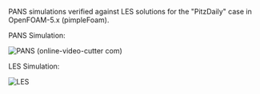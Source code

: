 PANS simulations verified against LES solutions for the "PitzDaily" case in OpenFOAM-5.x (pimpleFoam).

PANS Simulation:

![PANS (online-video-cutter com)](https://user-images.githubusercontent.com/68963724/119816341-371a9800-bf0a-11eb-9c09-929424150017.gif)


LES Simulation:

![LES](https://user-images.githubusercontent.com/68963724/119816291-29651280-bf0a-11eb-925b-a613e7b4057b.gif)
